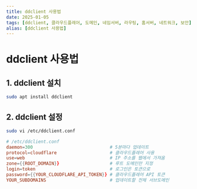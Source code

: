 ```yaml
---
title: ddclient 사용법
date: 2025-01-05
tags: [ddclient, 클라우드플레어, 도메인, 네임서버, 라우팅, 홈서버, 네트워크, 보안]
alias: [ddclient 사용법]
---
```


# ddclient 사용법

## 1. ddclient 설치
```bash
sudo apt install ddclient
```

## 2. ddclient 설정
```bash
sudo vi /etc/ddclient.conf
```

```conf
# /etc/ddclient.conf
daemon=300                             # 5분마다 업데이트
protocol=cloudflare                    # 클라우드플레어 사용
use=web                                # IP 주소를 웹에서 가져옴
zone={{ROOT_DOMAIN}}                   # 루트 도메인만 지정
login=token                            # 로그인은 토큰으로
password={{YOUR_CLOUDFLARE_API_TOKEN}} # 클라우드플레어 API 토큰
YOUR_SUBDOMAINS                        # 업데이트할 전체 서브도메인
